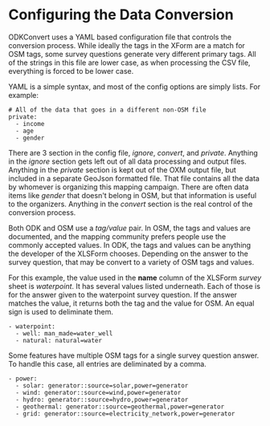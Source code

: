 # Configuring the Data Conversion

ODKConvert uses a YAML based configuration file that controls the
conversion process. While ideally the tags in the XForm are a match
for OSM tags, some survey questions generate very different primary
tags. All of the strings in this file are lower case, as when
processing the CSV file, everything is forced to be lower case.

YAML is a simple syntax, and most of the config options are simply
lists. For example:

    # All of the data that goes in a different non-OSM file
    private:
      - income
      - age
      - gender
 
There are 3 section in the config file, *ignore*, *convert*, and
*private*. Anything in the *ignore* section gets left out of all data
processing and output files. Anything in the *private* section is kept
out of the OXM output file, but included in a separate GeoJson
formatted file. That file contains all the data by whomever is
organizing this mapping campaign. There are often data items like
*gender* that doesn't belong in OSM, but that information is useful
to the organizers. Anything in the *convert* section is the real
control of the conversion process.

Both ODK and OSM use a *tag/value* pair. In OSM, the tags and values
are documented, and the mapping community prefers people use the
commonly accepted values. In ODK, the tags and values can be anything
the developer of the XLSForm chooses. Depending on the answer to the
survey question, that may be convert to a variety of OSM tags and
values. 

For this example, the value used in the **name** column of the XLSForm
*survey* sheet is *waterpoint*. It has several values listed
underneath. Each of those is for the answer given to the waterpoint
survey question. If the answer matches the value, it returns both the
tag and the value for OSM. An equal sign is used to deliminate them.

	- waterpoint:
      - well: man_made=water_well
      - natural: natural=water

Some features have multiple OSM tags for a single survey question
answer. To handle this case, all entries are deliminated by a comma.

	- power:
      - solar: generator::source=solar,power=generator
      - wind: generator::source=wind,power=generator
      - hydro: generator::source=hydro,power=generator
      - geothermal: generator::source=geothermal,power=generator
      - grid: generator::source=electricity_network,power=generator
